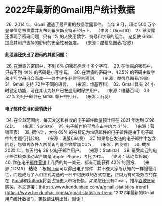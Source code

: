 # 2022年最新的Gmail用户统计数据
​
26.  2014 年，Gmail 遭遇了最严重的数据泄露事件。 当年 9 月，超过 500 万个登录信息被泄露并发布到俄罗斯比特币论坛上。 
（来源：DirectIQ）
​
27. 该泄露还发现了密码问题，只有 1% 的人使用数字、符号和字母的组合。 这促使 Gmail 提高其用户选择的密码的安全性和强度。 
（来源：酷信息图表/谷歌）
​
#### 此泄漏还突出了密码的其他问题：
​
28. 在泄露的密码中，不到 8% 的密码包含十多个字符。
​
29. 在泄露的密码中，只有不到 40% 的密码是小写字母。
​
30. 在泄露的密码中，42.5% 的密码由数字和小写字母组合而成——其中许多非常容易猜到。 
（来源：酷信息图表/谷歌）
​
31.  Gmail 支持 72 种不同的语言。 
（来源：维基百科）
​
32.  Gmail 具有 24 小时锁定功能，可在其认为帐户已被盗用时保护用户。 
（来源：维基百科）
​
33.  27% 的电子邮件在 Gmail 帐户中打开。 
（来源：石蕊） 
​
​
#### 电子邮件使用和营销统计
​
34. 在全球范围内，每天发送和接收的电子邮件数量预计将在 2021 年达到 3196 亿封。 
（来源：Statista）
​
35. 电子邮件的平均点击率约为 3.1%。 
（来源：营销图表）
​
36. 据估计，大约 69% 的被标记为垃圾邮件的电子邮件是由于电子邮件的主题行引起的。 
（来源：说服和转换）
​
37. 如果您在发送的电子邮件中包含问题，您收到收件人回复的可能性会增加 50%。 
（来源：回旋镖）
​
38. 截至 2020 年，每天约有 39 亿电子邮件用户。 
（来源：Statista）
​
39. 最受欢迎的电子邮件检查移动客户端是 Apple iPhone，占比 29%。 
（来源：活动监视器）
​
40. 你在电子[邮件营销](https://www.henduohao.com/tag/email-marketing "EDM营销（Email Direct Marketing）也即：Email营销、电子邮件营销。EDM有多种用途，可以发送电子广告、产品信息、销售信息、市场调查、市场推广活动信息等。")上花费的每一美元，都有可能获得 42% 的回报。 
（来源：DMA）
​
**结论** ：根据上面可以得出电子邮件，并不像大家所认知的一样慢慢消亡，而是成为了人们正式沟通的一种不可获取的方式存在，正因为有虹吸效应的存在  [Gmail](https://www.henduohao.com/product/1003.html "Gmail邮箱购买")和[Outlook](https://www.henduohao.com/product/1037.html "Outlook邮箱购买")将会占据更大市场份额，如果您还没有Gmail，推荐[谷歌账号购买](https://www.henduohao.com/tag/buy-google-account "Gmail邮箱购买 谷歌邮箱购买 Gmail购买 Google账号购买")。
​
本文链接：[https://www.henduohao.com/a/gmail-statistics-trend](https://www.henduohao.com/a/gmail-statistics-trend "2022年最新的Gmail用户统计数据")，转载请注明出处，谢谢！